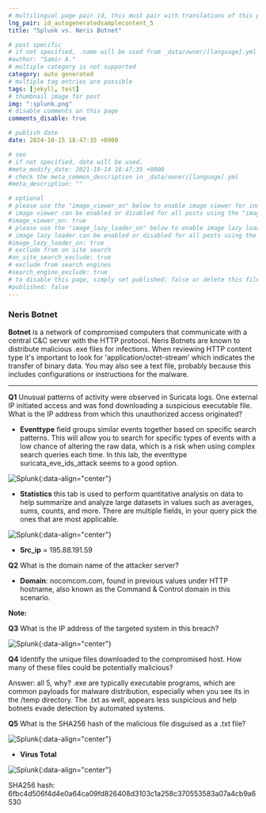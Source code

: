```yaml
---
# multilingual page pair id, this must pair with translations of this page. (This name must be unique)
lng_pair: id_autogeneratedsamplecontent_5
title: "Splunk vs. Neris Botnet"

# post specific
# if not specified, .name will be used from _data/owner/[language].yml
#author: "Samir A."
# multiple category is not supported
category: auto generated
# multiple tag entries are possible
tags: [jekyll, test]
# thumbnail image for post
img: ":splunk.png"
# disable comments on this page
comments_disable: true

# publish date
date: 2024-10-15 18:47:35 +0900

# seo
# if not specified, date will be used.
#meta_modify_date: 2021-10-14 18:47:35 +0900
# check the meta_common_description in _data/owner/[language].yml
#meta_description: ""

# optional
# please use the "image_viewer_on" below to enable image viewer for individual pages or posts (_posts/ or [language]/_posts folders).
# image viewer can be enabled or disabled for all posts using the "image_viewer_posts: true" setting in _data/conf/main.yml.
#image_viewer_on: true
# please use the "image_lazy_loader_on" below to enable image lazy loader for individual pages or posts (_posts/ or [language]/_posts folders).
# image lazy loader can be enabled or disabled for all posts using the "image_lazy_loader_posts: true" setting in _data/conf/main.yml.
#image_lazy_loader_on: true
# exclude from on site search
#on_site_search_exclude: true
# exclude from search engines
#search_engine_exclude: true
# to disable this page, simply set published: false or delete this file
#published: false
---
```

### Neris Botnet 

**Botnet** is a network of compromised computers that communicate with a central C&C server with the HTTP protocol. Neris Botnets are known to distribute malicious .exe files for infections.  When reviewing HTTP content type it's important to look for 'application/octet-stream' which indicates the transfer of binary data. You may also see a text file, probably because this includes configurations or instructions for the malware. 

____________________________________________________________________________________________________________________________________________________________________________________________

**Q1** Unusual patterns of activity were observed in Suricata logs. One external IP initiated access and was fond downloading a suspicious executable file. What is the IP address from which this unauthorized access originated? 

- **Eventtype** field groups similar events together based on specific search patterns. This will allow you to search for specific types of events with a low chance of altering the raw data, which is a risk when using complex search queries each time. In this lab, the eventtype suricata_eve_ids_attack seems to a good option.

![Splunk](:004_splunk1.png){:data-align="center"}

- **Statistics** this tab is used to perform quantitative analysis on data to help summarize and analyze large datasets in values such as averages, sums, counts, and more. There are multiple fields, in your query pick the ones that are most applicable. 

![Splunk](:004_splunk2.png){:data-align="center"}

- **Src_ip** = 195.88.191.59

**Q2** What is the domain name of the attacker server? 

- **Domain**: nocomcom.com, found in previous values under HTTP hostname, also known as the Command & Control domain in this scenario.

**Note:** 

**Q3** What is the IP address of the targeted system in this breach?

![Splunk](:004_splunk3.png){:data-align="center"}

**Q4** Identify the unique files downloaded to the compromised host. How many of these files could be potentially malicious? 

Answer: all 5, why? .exe are typically executable programs, which are common payloads for malware distribution, especially when you see its in the /temp directory. The .txt as well, appears less suspicious and help botnets evade detection by automated systems. 

**Q5** What is the SHA256 hash of the malicious file disguised as a .txt file? 

![Splunk](:004_splunk4.png){:data-align="center"}

- **Virus Total** 

![Splunk](:004_splunk5.png){:data-align="center"}

SHA256 hash: 6fbc4d506f4d4e0a64ca09fd826408d3103c1a258c370553583a07a4cb9a6530
